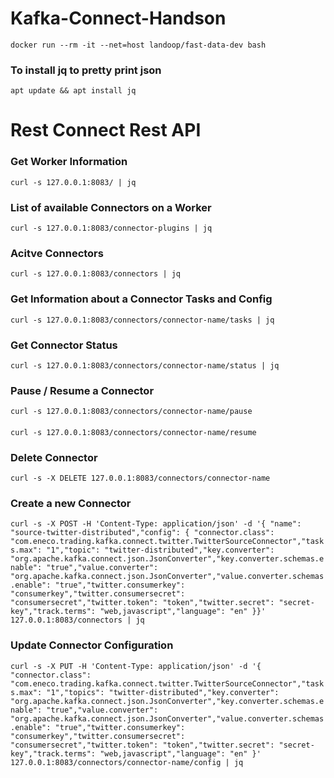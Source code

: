 # Kafka-Connect-Handson

`docker run --rm -it --net=host landoop/fast-data-dev bash`

### To install jq to pretty print json
`apt update && apt install jq`

# Rest Connect Rest API
### Get Worker Information
`curl -s 127.0.0.1:8083/ | jq`
### List of available Connectors on a Worker
`curl -s 127.0.0.1:8083/connector-plugins | jq`
### Acitve Connectors
`curl -s 127.0.0.1:8083/connectors | jq`
### Get Information about a Connector Tasks and Config
`curl -s 127.0.0.1:8083/connectors/connector-name/tasks | jq`
### Get Connector Status
`curl -s 127.0.0.1:8083/connectors/connector-name/status | jq`
### Pause / Resume a Connector
`curl -s 127.0.0.1:8083/connectors/connector-name/pause`
####
`curl -s 127.0.0.1:8083/connectors/connector-name/resume`
### Delete Connector 
`curl -s -X DELETE 127.0.0.1:8083/connectors/connector-name`
### Create a new Connector
`curl -s -X POST -H 'Content-Type: application/json' -d '{ "name": "source-twitter-distributed","config": { "connector.class": "com.eneco.trading.kafka.connect.twitter.TwitterSourceConnector","tasks.max": "1","topic": "twitter-distributed","key.converter": "org.apache.kafka.connect.json.JsonConverter","key.converter.schemas.enable": "true","value.converter": "org.apache.kafka.connect.json.JsonConverter","value.converter.schemas.enable": "true","twitter.consumerkey": "consumerkey","twitter.consumersecret": "consumersecret","twitter.token": "token","twitter.secret": "secret-key","track.terms": "web,javascript","language": "en" }}' 127.0.0.1:8083/connectors | jq`
### Update Connector Configuration
`curl -s -X PUT -H 'Content-Type: application/json' -d '{ "connector.class": "com.eneco.trading.kafka.connect.twitter.TwitterSourceConnector","tasks.max": "1","topics": "twitter-distributed","key.converter": "org.apache.kafka.connect.json.JsonConverter","key.converter.schemas.enable": "true","value.converter": "org.apache.kafka.connect.json.JsonConverter","value.converter.schemas.enable": "true","twitter.consumerkey": "consumerkey","twitter.consumersecret": "consumersecret","twitter.token": "token","twitter.secret": "secret-key","track.terms": "web,javascript","language": "en" }' 127.0.0.1:8083/connectors/connector-name/config | jq`

